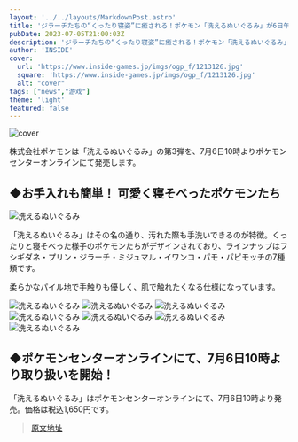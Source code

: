 ```yaml
---
layout: '../../layouts/MarkdownPost.astro'
title: 'ジラーチたちの“くったり寝姿”に癒される！ポケモン「洗えるぬいぐるみ」が6日午前10時から発売'
pubDate: 2023-07-05T21:00:03Z
description: 'ジラーチたちの“くったり寝姿”に癒される！ポケモン「洗えるぬいぐるみ」が6日午前10時から発売'
author: 'INSIDE'
cover:
  url: 'https://www.inside-games.jp/imgs/ogp_f/1213126.jpg'
  square: 'https://www.inside-games.jp/imgs/ogp_f/1213126.jpg'
  alt: "cover"
tags: ["news","游戏"]
theme: 'light'
featured: false
---
```


![cover](https://www.inside-games.jp/imgs/ogp_f/1213126.jpg)

株式会社ポケモンは「洗えるぬいぐるみ」の第3弾を、7月6日10時よりポケモンセンターオンラインにて発売します。

## ◆お手入れも簡単！ 可愛く寝そべったポケモンたち

![洗えるぬいぐるみ](https://www.inside-games.jp/imgs/zoom/1213124.png)

「洗えるぬいぐるみ」はその名の通り、汚れた際も手洗いできるのが特徴。くったりと寝そべった様子のポケモンたちがデザインされており、ラインナップはフシギダネ・プリン・ジラーチ・ミジュマル・イワンコ・パモ・パピモッチの7種類です。

柔らかなパイル地で手触りも優しく、肌で触れたくなる仕様になっています。

![洗えるぬいぐるみ](https://www.inside-games.jp/imgs/zoom/1213125.png)
![洗えるぬいぐるみ](https://www.inside-games.jp/imgs/zoom/1213126.png)
![洗えるぬいぐるみ](https://www.inside-games.jp/imgs/zoom/1213127.png)
![洗えるぬいぐるみ](https://www.inside-games.jp/imgs/zoom/1213128.png)
![洗えるぬいぐるみ](https://www.inside-games.jp/imgs/zoom/1213129.png)
![洗えるぬいぐるみ](https://www.inside-games.jp/imgs/zoom/1213130.png)
![洗えるぬいぐるみ](https://www.inside-games.jp/imgs/zoom/1213131.png)

## ◆ポケモンセンターオンラインにて、7月6日10時より取り扱いを開始！

「洗えるぬいぐるみ」はポケモンセンターオンラインにて、7月6日10時より発売。価格は税込1,650円です。

>[原文地址](https://www.inside-games.jp/article/2023/07/06/147019.html)  